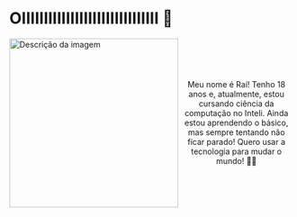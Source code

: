 # OIIIIIIIIIIIIIIIIIIIIIIIIIIIIIII 👋

<div style="display: flex; align-items: center;">
  <img src=https://github.com/RaiDeOliveira/RaiDeOliveira/assets/123978295/1fd00855-f99f-4787-b38f-4b7bf3250dbb alt="Descrição da imagem" align="left" width="300">
  <div style="text-align: center;">
    <p>Meu nome é Raí! Tenho 18 anos e, atualmente, estou cursando ciência da computação no Inteli. Ainda estou aprendendo o básico, mas sempre tentando não ficar parado! Quero usar a tecnologia para mudar o mundo! 🤸‍♂️</p>
  </div>
</div>
<br clear="left">

### 
